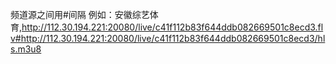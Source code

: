 频道源之间用#间隔
例如：安徽综艺体育,http://112.30.194.221:20080/live/c41f112b83f644ddb082669501c8ecd3.flv#http://112.30.194.221:20080/live/c41f112b83f644ddb082669501c8ecd3/hls.m3u8
